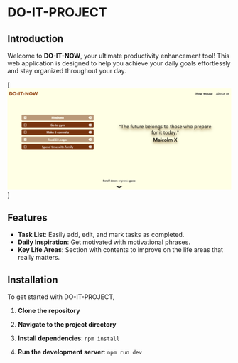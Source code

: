 # DO-IT-PROJECT

## Introduction
Welcome to **DO-IT-NOW**, your ultimate productivity enhancement tool! This web application is designed to help you achieve  your daily goals effortlessly and stay organized throughout your day.

[![image](project-screenshot.png)]

## Features
- **Task List**: Easily add, edit, and mark tasks as completed.
- **Daily Inspiration**: Get motivated with motivational phrases.
- **Key Life Areas**: Section with contents to improve on the life areas that really matters.

## Installation
To get started with DO-IT-PROJECT,

1. **Clone the repository**

2. **Navigate to the project directory**

3. **Install dependencies**:
```npm install```

4. **Run the development server**:
```npm run dev```
